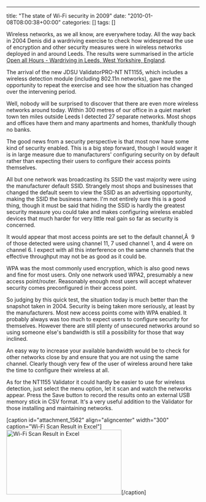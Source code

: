 ---
title: "The state of Wi-Fi security in 2009"
date: "2010-01-08T08:00:38+00:00"
categories: []
tags: []

Wireless networks, as we all know, are everywhere today. All the way back in 2004 Denis did a wardriving exercise to check how widespread the use of encryption and other security measures were in wireless networks deployed in and around Leeds. The results were summarised in the article <a href="http://www.openxtra.co.uk/articles/wardriving-leeds">Open all Hours - Wardriving in Leeds, West Yorkshire, England</a>.

The arrival of the new JDSU ValidatorPRO-NT NT1155, which includes a wireless detection module (including 802.11n networks), gave me the opportunity to repeat the exercise and see how the situation has changed over the intervening period.

Well, nobody will be surprised to discover that there are even more wireless networks around today. Within 300 metres of our office in a quiet market town ten miles outside Leeds I detected 27 separate networks. Most shops and offices have them and many apartments and homes, thankfully though no banks.

The good news from a security perspective is that most now have some kind of security enabled. This is a big step forward, though I would wager it is in large measure due to manufacturers' configuring security on by default rather than expecting their users to configure their access points themselves.

All but one network was broadcasting its SSID the vast majority were using the manufacturer default SSID. Strangely most shops and businesses that changed the default seem to view the SSID as an advertising opportunity, making the SSID the business name. I'm not entirely sure this is a good thing, though it must be said that hiding the SSID is hardly the greatest security measure you could take and makes configuring wireless enabled devices that much harder for very little real gain so far as security is concerned.

It would appear that most access points are set to the default channel,Â  9 of those detected were using channel 11, 7 used channel 1, and 4 were on channel 6. I expect with all this interference on the same channels that the effective throughput may not be as good as it could be.

WPA was the most commonly used encryption, which is also good news and fine for most users. Only one network used WPA2, presumably a new access point/router. Reasonably enough most users will accept whatever security comes preconfigured in their access point.

So judging by this quick test, the situation today is much better than the snapshot taken in 2004. Security is being taken more seriously, at least by the manufacturers. Most new access points come with WPA enabled. It probably always was too much to expect users to configure security for themselves. However there are still plenty of unsecured networks around so using someone else's bandwidth is still a possibility for those that way inclined.

An easy way to increase your available bandwidth would be to check for other networks close by and ensure that you are not using the same channel. Clearly though very few of the user of wireless around here take the time to configure their wireless at all.

As for the NT1155 Validator it could hardly be easier to use for wireless detection, just select the menu option, let it scan and watch the networks appear. Press the Save button to record the results onto an external USB memory stick in CSV format. It's a very useful addition to the Validator for those installing and maintaining networks.

[caption id="attachment_1562" align="aligncenter" width="300" caption="Wi-Fi Scan Result in Excel"]<a href="http://techteapot.com/wp-content/uploads/2010/01/wifi-scan.png"><img class="size-medium wp-image-1562" title="Wi-Fi Scan Result in Excel" src="http://techteapot.com/wp-content/uploads/2010/01/wifi-scan-300x169.png" alt="Wi-Fi Scan Result in Excel" width="300" height="169" /></a>[/caption]
